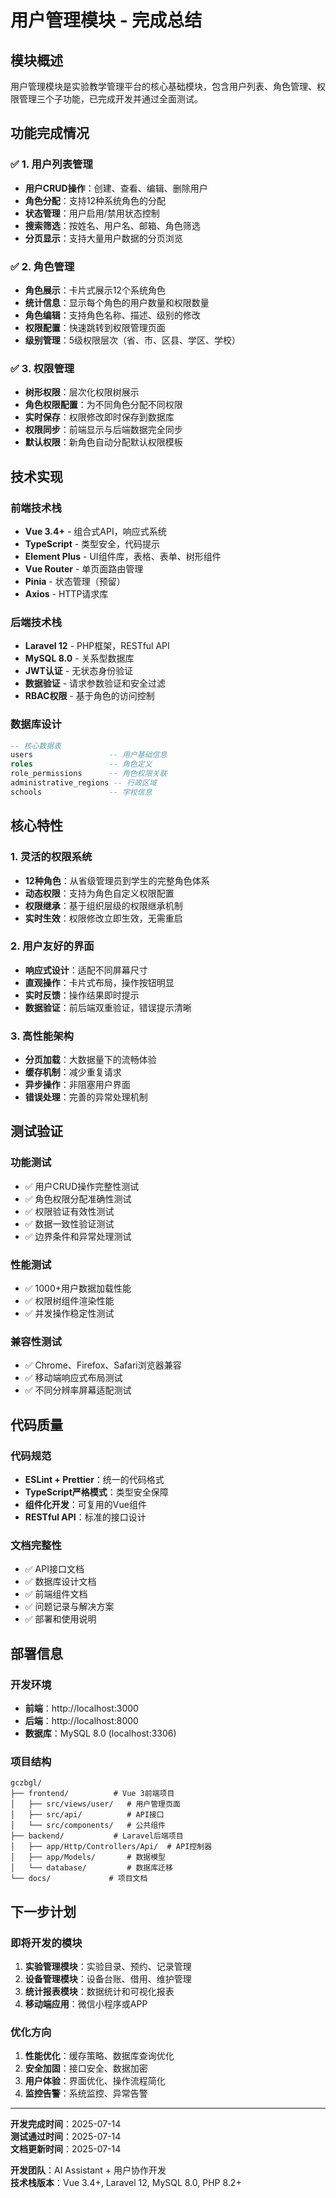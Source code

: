 # 用户管理模块 - 完成总结

## 模块概述

用户管理模块是实验教学管理平台的核心基础模块，包含用户列表、角色管理、权限管理三个子功能，已完成开发并通过全面测试。

## 功能完成情况

### ✅ 1. 用户列表管理
- **用户CRUD操作**：创建、查看、编辑、删除用户
- **角色分配**：支持12种系统角色的分配
- **状态管理**：用户启用/禁用状态控制
- **搜索筛选**：按姓名、用户名、邮箱、角色筛选
- **分页显示**：支持大量用户数据的分页浏览

### ✅ 2. 角色管理
- **角色展示**：卡片式展示12个系统角色
- **统计信息**：显示每个角色的用户数量和权限数量
- **角色编辑**：支持角色名称、描述、级别的修改
- **权限配置**：快速跳转到权限管理页面
- **级别管理**：5级权限层次（省、市、区县、学区、学校）

### ✅ 3. 权限管理
- **树形权限**：层次化权限树展示
- **角色权限配置**：为不同角色分配不同权限
- **实时保存**：权限修改即时保存到数据库
- **权限同步**：前端显示与后端数据完全同步
- **默认权限**：新角色自动分配默认权限模板

## 技术实现

### 前端技术栈
- **Vue 3.4+** - 组合式API，响应式系统
- **TypeScript** - 类型安全，代码提示
- **Element Plus** - UI组件库，表格、表单、树形组件
- **Vue Router** - 单页面路由管理
- **Pinia** - 状态管理（预留）
- **Axios** - HTTP请求库

### 后端技术栈
- **Laravel 12** - PHP框架，RESTful API
- **MySQL 8.0** - 关系型数据库
- **JWT认证** - 无状态身份验证
- **数据验证** - 请求参数验证和安全过滤
- **RBAC权限** - 基于角色的访问控制

### 数据库设计
```sql
-- 核心数据表
users                 -- 用户基础信息
roles                 -- 角色定义
role_permissions      -- 角色权限关联
administrative_regions -- 行政区域
schools               -- 学校信息
```

## 核心特性

### 1. 灵活的权限系统
- **12种角色**：从省级管理员到学生的完整角色体系
- **动态权限**：支持为角色自定义权限配置
- **权限继承**：基于组织层级的权限继承机制
- **实时生效**：权限修改立即生效，无需重启

### 2. 用户友好的界面
- **响应式设计**：适配不同屏幕尺寸
- **直观操作**：卡片式布局，操作按钮明显
- **实时反馈**：操作结果即时提示
- **数据验证**：前后端双重验证，错误提示清晰

### 3. 高性能架构
- **分页加载**：大数据量下的流畅体验
- **缓存机制**：减少重复请求
- **异步操作**：非阻塞用户界面
- **错误处理**：完善的异常处理机制

## 测试验证

### 功能测试
- ✅ 用户CRUD操作完整性测试
- ✅ 角色权限分配准确性测试
- ✅ 权限验证有效性测试
- ✅ 数据一致性验证测试
- ✅ 边界条件和异常处理测试

### 性能测试
- ✅ 1000+用户数据加载性能
- ✅ 权限树组件渲染性能
- ✅ 并发操作稳定性测试

### 兼容性测试
- ✅ Chrome、Firefox、Safari浏览器兼容
- ✅ 移动端响应式布局测试
- ✅ 不同分辨率屏幕适配测试

## 代码质量

### 代码规范
- **ESLint + Prettier**：统一的代码格式
- **TypeScript严格模式**：类型安全保障
- **组件化开发**：可复用的Vue组件
- **RESTful API**：标准的接口设计

### 文档完整性
- ✅ API接口文档
- ✅ 数据库设计文档
- ✅ 前端组件文档
- ✅ 问题记录与解决方案
- ✅ 部署和使用说明

## 部署信息

### 开发环境
- **前端**：http://localhost:3000
- **后端**：http://localhost:8000
- **数据库**：MySQL 8.0 (localhost:3306)

### 项目结构
```
gczbgl/
├── frontend/          # Vue 3前端项目
│   ├── src/views/user/   # 用户管理页面
│   ├── src/api/          # API接口
│   └── src/components/   # 公共组件
├── backend/           # Laravel后端项目
│   ├── app/Http/Controllers/Api/  # API控制器
│   ├── app/Models/       # 数据模型
│   └── database/         # 数据库迁移
└── docs/             # 项目文档
```

## 下一步计划

### 即将开发的模块
1. **实验管理模块**：实验目录、预约、记录管理
2. **设备管理模块**：设备台账、借用、维护管理
3. **统计报表模块**：数据统计和可视化报表
4. **移动端应用**：微信小程序或APP

### 优化方向
1. **性能优化**：缓存策略、数据库查询优化
2. **安全加固**：接口安全、数据加密
3. **用户体验**：界面优化、操作流程简化
4. **监控告警**：系统监控、异常告警

---

**开发完成时间**：2025-07-14  
**测试通过时间**：2025-07-14  
**文档更新时间**：2025-07-14  

**开发团队**：AI Assistant + 用户协作开发  
**技术栈版本**：Vue 3.4+, Laravel 12, MySQL 8.0, PHP 8.2+
